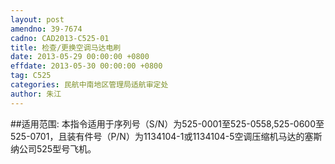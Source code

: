 ```yaml
---
layout: post
amendno: 39-7674
cadno: CAD2013-C525-01
title: 检查/更换空调马达电刷
date: 2013-05-29 00:00:00 +0800
effdate: 2013-05-30 00:00:00 +0800
tag: C525
categories: 民航中南地区管理局适航审定处
author: 朱江
---
```


##适用范围:
本指令适用于序列号（S/N）为525-0001至525-0558,525-0600至525-0701，且装有件号（P/N）为1134104-1或1134104-5空调压缩机马达的塞斯纳公司525型号飞机。

